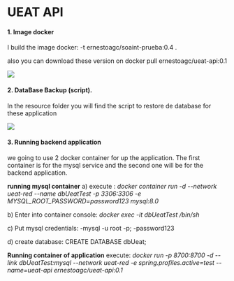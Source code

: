 # UEAT API

#### **1.  Image docker**
I build the image docker: -t ernestoagc/soaint-prueba:0.4 .

also you can download these version on 
docker pull ernestoagc/ueat-api:0.1

![](https://i.imgur.com/If1lZLE.jpg)

#### **2. DataBase Backup (script).**
In the resource folder  you will find the script to restore de database for these application


![](https://i.imgur.com/5WVa2id.jpg)

#### **3. Running backend application**
we going to use 2 docker container for up the application. The first container is for the mysql service and the second one will be for the backend application.

**running mysql container**
a) execute : 
*docker container run -d --network ueat-red  --name dbUeatTest -p 3306:3306 -e MYSQL_ROOT_PASSWORD=password123 mysql:8.0*

b) Enter into container console:  *docker exec -it dbUeatTest  /bin/sh*

c) Put mysql credentials: 
  -mysql -u root -p;
   -password123
   
 d) create database: CREATE DATABASE dbUeat;
 
 **Running container of application**
 execute: 
*docker run -p 8700:8700  -d --link dbUeatTest:mysql  --network ueat-red  -e spring.profiles.active=test  --name=ueat-api ernestoagc/ueat-api:0.1*
